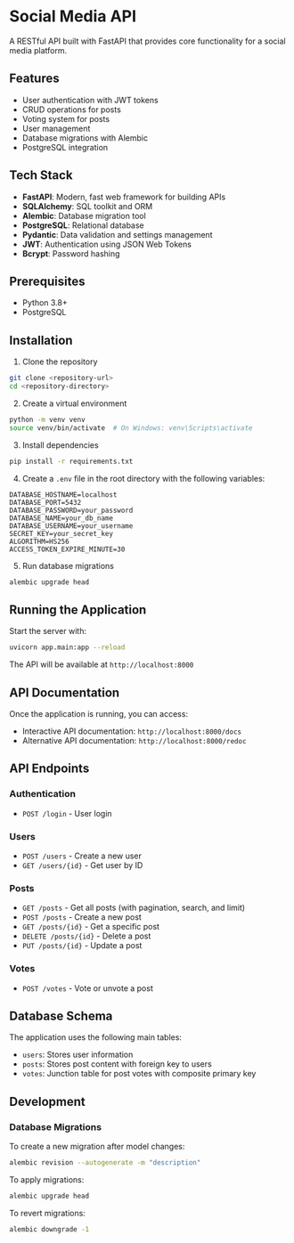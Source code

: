 # Social Media API

A RESTful API built with FastAPI that provides core functionality for a social media platform.

## Features

- User authentication with JWT tokens
- CRUD operations for posts
- Voting system for posts
- User management
- Database migrations with Alembic
- PostgreSQL integration

## Tech Stack

- **FastAPI**: Modern, fast web framework for building APIs
- **SQLAlchemy**: SQL toolkit and ORM
- **Alembic**: Database migration tool
- **PostgreSQL**: Relational database
- **Pydantic**: Data validation and settings management
- **JWT**: Authentication using JSON Web Tokens
- **Bcrypt**: Password hashing

## Prerequisites

- Python 3.8+
- PostgreSQL

## Installation

1. Clone the repository

```bash
git clone <repository-url>
cd <repository-directory>
```

2. Create a virtual environment

```bash
python -m venv venv
source venv/bin/activate  # On Windows: venv\Scripts\activate
```

3. Install dependencies

```bash
pip install -r requirements.txt
```

4. Create a `.env` file in the root directory with the following variables:

```
DATABASE_HOSTNAME=localhost
DATABASE_PORT=5432
DATABASE_PASSWORD=your_password
DATABASE_NAME=your_db_name
DATABASE_USERNAME=your_username
SECRET_KEY=your_secret_key
ALGORITHM=HS256
ACCESS_TOKEN_EXPIRE_MINUTE=30
```

5. Run database migrations

```bash
alembic upgrade head
```

## Running the Application

Start the server with:

```bash
uvicorn app.main:app --reload
```

The API will be available at `http://localhost:8000`

## API Documentation

Once the application is running, you can access:

- Interactive API documentation: `http://localhost:8000/docs`
- Alternative API documentation: `http://localhost:8000/redoc`

## API Endpoints

### Authentication

- `POST /login` - User login

### Users

- `POST /users` - Create a new user
- `GET /users/{id}` - Get user by ID

### Posts

- `GET /posts` - Get all posts (with pagination, search, and limit)
- `POST /posts` - Create a new post
- `GET /posts/{id}` - Get a specific post
- `DELETE /posts/{id}` - Delete a post
- `PUT /posts/{id}` - Update a post

### Votes

- `POST /votes` - Vote or unvote a post

## Database Schema

The application uses the following main tables:

- `users`: Stores user information
- `posts`: Stores post content with foreign key to users
- `votes`: Junction table for post votes with composite primary key

## Development

### Database Migrations

To create a new migration after model changes:

```bash
alembic revision --autogenerate -m "description"
```

To apply migrations:

```bash
alembic upgrade head
```

To revert migrations:

```bash
alembic downgrade -1
```
